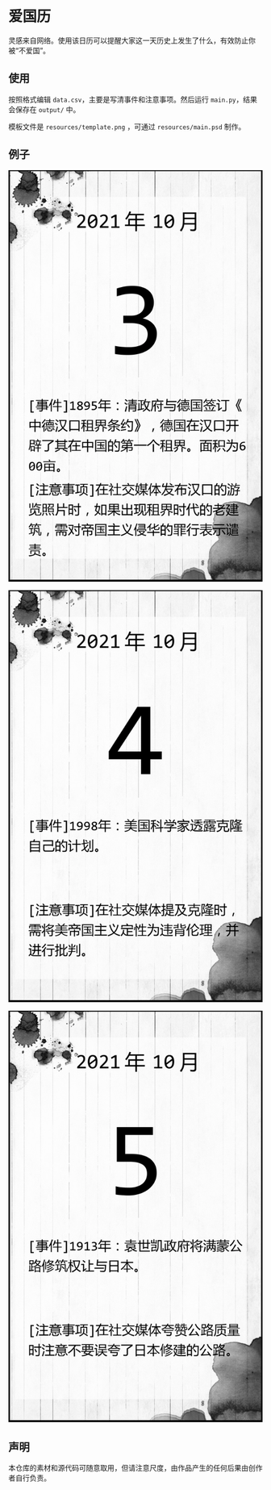 # 爱国历

灵感来自网络。使用该日历可以提醒大家这一天历史上发生了什么，有效防止你被“不爱国”。

## 使用

按照格式编辑 `data.csv`，主要是写清事件和注意事项。然后运行 `main.py`，结果会保存在 `output/` 中。

模板文件是 `resources/template.png` ，可通过 `resources/main.psd` 制作。

## 例子

![](https://github.com/jcq15/aiguoli/blob/master/output/20211003.png)

![](https://github.com/jcq15/aiguoli/blob/master/output/20211004.png)

![](https://github.com/jcq15/aiguoli/blob/master/output/20211005.png)

## 声明

本仓库的素材和源代码可随意取用，但请注意尺度，由作品产生的任何后果由创作者自行负责。

